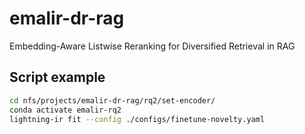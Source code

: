 # emalir-dr-rag
Embedding-Aware Listwise Reranking for Diversified Retrieval in RAG 

## Script example
```bash
cd nfs/projects/emalir-dr-rag/rq2/set-encoder/
conda activate emalir-rq2
lightning-ir fit --config ./configs/finetune-novelty.yaml

